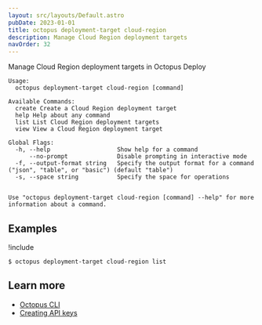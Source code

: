 ```yaml
---
layout: src/layouts/Default.astro
pubDate: 2023-01-01
title: octopus deployment-target cloud-region
description: Manage Cloud Region deployment targets
navOrder: 32
---
```


Manage Cloud Region deployment targets in Octopus Deploy


```
Usage:
  octopus deployment-target cloud-region [command]

Available Commands:
  create Create a Cloud Region deployment target
  help Help about any command
  list List Cloud Region deployment targets
  view View a Cloud Region deployment target

Global Flags:
  -h, --help                   Show help for a command
      --no-prompt              Disable prompting in interactive mode
  -f, --output-format string   Specify the output format for a command ("json", "table", or "basic") (default "table")
  -s, --space string           Specify the space for operations


Use "octopus deployment-target cloud-region [command] --help" for more information about a command.
```

## Examples

!include <samples-instance>


```
$ octopus deployment-target cloud-region list

```

## Learn more

- [Octopus CLI](/docs/octopus-rest-api/cli/)
- [Creating API keys](/docs/octopus-rest-api/how-to-create-an-api-key.md)
